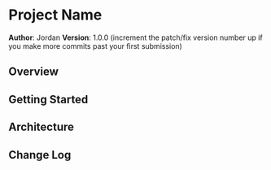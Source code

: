 # Project Name

**Author**: Jordan
**Version**: 1.0.0 (increment the patch/fix version number up if you make more commits past your first submission)

## Overview
<!-- Build a form for users to be able to submit new articles making it required that they enter in a title and body content. -->

## Getting Started
<!-- They are required to add content to the title and body sections of the forms so that their articles will render to the page. -->

## Architecture
<!-- JavaScript, JQuery, Handlebars, Highlights, CSS, and HTML. -->

## Change Log
<!-- Use this are to document the iterative changes made to your application as each feature is successfully implemented. Use time stamps. Here's an examples:

added files and linked css  
set up form for user input 
added an event handler to update the preview and export field 
finished TODOs 
finished comments 
deleted extra code from article.js- 11:58pm


## Credits and Collaborations
<!-- Scott! -->